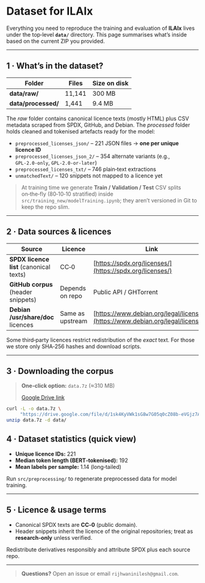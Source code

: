 # Dataset for ILAIx

Everything you need to reproduce the training and evaluation of **ILAIx** lives under the top‑level **`data/`** directory.  This page summarises what’s inside based on the current ZIP you provided.

---

## 1 · What’s in the dataset?

| Folder              | Files  | Size on disk |
| ------------------- | ------ | ------------ |
| **data/raw/**       | 11,141 | 300 MB       |
| **data/processed/** | 1,441  | 9.4 MB       |

The *raw* folder contains canonical licence texts (mostly HTML) plus CSV metadata scraped from SPDX, GitHub, and Debian.  The *processed* folder holds cleaned and tokenised artefacts ready for the model:

* `preprocessed_licenses_json/` – 221 JSON files → **one per unique licence ID**
* `preprocessed_licenses_json_2/` – 354 alternate variants (e.g., `GPL‑2.0‑only`, `GPL‑2.0‑or‑later`)
* `preprocessed_licenses_txt/` – 746 plain‑text extractions
* `unmatchedText/` – 120 snippets not mapped to a licence yet

> At training time we generate **Train / Validation / Test** CSV splits on‑the‑fly (80‑10‑10 stratified) inside `src/training_new/modelTraining.ipynb`; they aren’t versioned in Git to keep the repo slim.

---

## 2 · Data sources & licences

| Source                                  | Licence          | Link                                                                             |
| --------------------------------------- | ---------------- | -------------------------------------------------------------------------------- |
| **SPDX licence list** (canonical texts) | CC‑0             | [https://spdx.org/licenses/](https://spdx.org/licenses/)                         |
| **GitHub corpus** (header snippets)     | Depends on repo  | Public API / GHTorrent                                                           |
| **Debian /usr/share/doc** licences      | Same as upstream | [https://www.debian.org/legal/licenses/](https://www.debian.org/legal/licenses/) |

Some third‑party licences restrict redistribution of the *exact* text.  For those we store only SHA‑256 hashes and download scripts.

---

## 3 · Downloading the corpus

> **One‑click option:** `data.7z` (≈310 MB)
>
> [Google Drive link](https://drive.google.com/file/d/1sk4KyVWk1sG8w7G05q0cZ08b-eVGjz7A/view?usp=drive_link)

```bash
curl -L -o data.7z \
     "https://drive.google.com/file/d/1sk4KyVWk1sG8w7G05q0cZ08b-eVGjz7A/view?usp=drive_link"
unzip data.7z -d data/
```


## 4 · Dataset statistics (quick view)

* **Unique licence IDs:** 221
* **Median token length (BERT‑tokenised):** 192
* **Mean labels per sample:** 1.14 (long‑tailed)

Run `src/preprocessing/` to regenerate preprocessed data for model training.

---

## 5 · Licence & usage terms

* Canonical SPDX texts are **CC‑0** (public domain).
* Header snippets inherit the licence of the original repositories; treat as **research‑only** unless verified.

Redistribute derivatives responsibly and attribute SPDX plus each source repo.

---

> **Questions?** Open an issue or email `rijhwaninilesh@gmail.com`.
